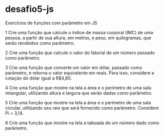 # desafio5-js
Exercícios de funções com parâmetro em JS


1 Crie uma função que calcule o índice de massa corporal (IMC) de uma pessoa, a partir de sua altura, em metros, e peso, em quilogramas, que serão recebidos como parâmetro.

2 Crie uma função que calcule o valor do fatorial de um número passado como parâmetro.

3 Crie uma função que converte um valor em dólar, passado como parâmetro, e retorna o valor equivalente em reais. Para isso, considere a cotação do dólar igual a R$4,80.

4 Crie uma função que mostre na tela a área e o perímetro de uma sala retangular, utilizando altura e largura que serão dadas como parâmetro.

5 Crie uma função que mostre na tela a área e o perímetro de uma sala circular, utilizando seu raio que será fornecido como parâmetro. Considere Pi = 3,14.

6 Crie uma função que mostre na tela a tabuada de um número dado como parâmetro.
